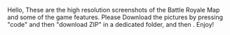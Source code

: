Hello,
These are the high resolution screenshots of the Battle Royale Map and some of the game features.
Please Download the pictures by pressing "code" and then "download ZIP" in a dedicated folder, and then .
Enjoy!

